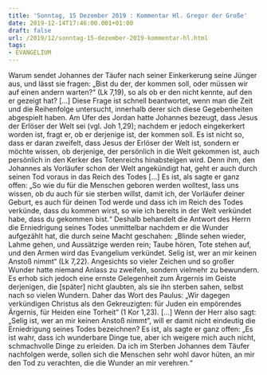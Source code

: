 ```yaml
---
title: 'Sonntag, 15 Dezember 2019 : Kommentar Hl. Gregor der Große'
date: 2019-12-14T17:46:00.001+01:00
draft: false
url: /2019/12/sonntag-15-dezember-2019-kommentar-hl.html
tags: 
- EVANGELIUM
---
```


Warum sendet Johannes der Täufer nach seiner Einkerkerung seine Jünger aus, und lässt sie fragen: „Bist du der, der kommen soll, oder müssen wir auf einen andern warten?“ (Lk 7,19), so als ob er den nicht kennte, auf den er gezeigt hat? \[…\] Diese Frage ist schnell beantwortet, wenn man die Zeit und die Reihenfolge untersucht, innerhalb derer sich diese Gegebenheiten abgespielt haben. Am Ufer des Jordan hatte Johannes bezeugt, dass Jesus der Erlöser der Welt sei (vgl. Joh 1,29); nachdem er jedoch eingekerkert worden ist, fragt er, ob er derjenige ist, der kommen soll. Es ist nicht so, dass er daran zweifelt, dass Jesus der Erlöser der Welt ist, sondern er möchte wissen, ob derjenige, der persönlich in die Welt gekommen ist, auch persönlich in den Kerker des Totenreichs hinabsteigen wird. Denn ihm, den Johannes als Vorläufer schon der Welt angekündigt hat, geht er auch durch seinen Tod voraus in das Reich des Todes \[…\] Es ist, als sagte er ganz offen: „So wie du für die Menschen geboren werden wolltest, lass uns wissen, ob du auch für sie sterben willst, damit ich, der Vorläufer deiner Geburt, es auch für deinen Tod werde und dass ich im Reich des Todes verkünde, dass du kommen wirst, so wie ich bereits in der Welt verkündet habe, dass du gekommen bist.“ Deshalb behandelt die Antwort des Herrn die Erniedrigung seines Todes unmittelbar nachdem er die Wunder aufgezählt hat, die durch seine Macht geschahen: „Blinde sehen wieder, Lahme gehen, und Aussätzige werden rein; Taube hören, Tote stehen auf, und den Armen wird das Evangelium verkündet. Selig ist, wer an mir keinen Anstoß nimmt“ (Lk 7,22). Angesichts so vieler Zeichen und so großer Wunder hatte niemand Anlass zu zweifeln, sondern vielmehr zu bewundern. Es erhob sich jedoch eine ernste Gelegenheit zum Ärgernis im Geiste derjenigen, die \[später\] nicht glaubten, als sie ihn sterben sahen, selbst nach so vielen Wundern. Daher das Wort des Paulus: „Wir dagegen verkündigen Christus als den Gekreuzigten: für Juden ein empörendes Ärgernis, für Heiden eine Torheit“ (1 Kor 1,23). \[…\] Wenn der Herr also sagt: „Selig ist, wer an mir keinen Anstoß nimmt“, will er damit nicht eindeutig die Erniedrigung seines Todes bezeichnen? Es ist, als sagte er ganz offen: „Es ist wahr, dass ich wunderbare Dinge tue, aber ich weigere mich auch nicht, schmachvolle Dinge zu erleiden. Da ich im Sterben Johannes dem Täufer nachfolgen werde, sollen sich die Menschen sehr wohl davor hüten, an mir den Tod zu verachten, die die Wunder an mir verehren.“